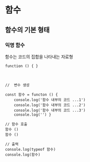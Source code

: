 # 함수

## 함수의 기본 형태

### 익명 함수

함수는 코드의 집합을 나타내는 자료형

    function () { }

<br>

    //  변수 생성

    const 함수 = functon () {
        console.log('함수 내부의 코드 ...1')
        console.log('함수 내부의 코드 ...2')
        console.log('함수 내부의 코드 ...3')
        console.log('') }

    // 함수 호출
    함수 ()
    함수 ()

    // 출력
    console.log(typeof 함수)
    console.log(함수)

<br> <br>
